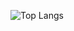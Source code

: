 ![Top Langs](https://github-readme-stats.vercel.app/api/top-langs/?username=Oosecurity&langs_count=8)
